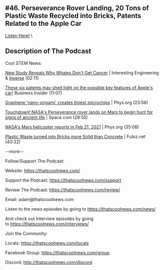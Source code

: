 #46. Perseverance Rover Landing, 20 Tons of Plastic Waste Recycled into Bricks, Patents Related to the Apple Car
---
[Listen Here!](https://thatscoolnews.podbean.com/e/46-perseverance-rover-landing-20-tons-of-plastic-waste-recycled-into-bricks-patents-related-to-the-apple-car/) \
## Description of The Podcast
Cool STEM News:
<p><a href='https://interestingengineering.com/new-study-reveals-why-whales-dont-get-cancer'>New Study Reveals Why Whales Don't Get Cancer</a> | Interesting Engineering & <a href='https://www.inverse.com/science/why-dont-whales-get-cancer-study'>Inverse</a> (02:11)</p>

<p><a href='https://www.businessinsider.com/six-apple-patents-may-shed-light-on-vehicle-key-features-2021-1'>These six patents may shed light on the possible key features of Apple's car</a>| Business Insider (11:07)</p>

<p><a href='https://phys.org/news/2021-02-graphene-nano-origami-tiniest-microchips.html'>Graphene 'nano-origami' creates tiniest microchips</a> | Phys.org (23:56)</p>

<p><a href='https://www.space.com/perseverance-mars-rover-landing-success'>Touchdown! NASA's Perseverance rover lands on Mars to begin hunt for signs of ancient life</a> | Space.com (29:55)</p>

<p><a href='https://phys.org/news/2021-02-nasa-mars-helicopter.html'>NASA's Mars helicopter reports in Feb 21, 2021</a> | Phys.org (35:06)</p>

<p><a href='http://www.fubiz.net/en/2021/02/15/plastic-waste-turned-into-bricks-more-solid-than-concrete-2/'>Plastic Waste turned into Bricks more Solid than Concrete</a> | Fubiz.net (40:32)</p>

<p>--more--</p>

Follow/Support The Podcast:
<p>Website: <a href='https://thatscoolnews.com/'>https://thatscoolnews.com/</a></p>

<p>Support the Podcast: <a href='https://thatscoolnews.com/support'>https://thatscoolnews.com/support</a></p>

<p>Review The Podcast: <a href='https://thatscoolnews.com/review/'>https://thatscoolnews.com/review/</a></p>

<p>Email: adam@thatscoolnews.com</p>

<p>Listen to the news episodes by going to <a href='https://thatscoolnews.com/news/'>https://thatscoolnews.com/news/</a></p>

<p>And check out Interview episodes by going to <a href='https://thatscoolnews.com/interviews/'>https://thatscoolnews.com/interviews/</a></p>

Join the Community:
<p>Locals: <a href='https://thatscoolnews.com/locals'>https://thatscoolnews.com/locals</a></p>

<p>Facebook Group: <a href='https://thatscoolnews.com/group'>https://thatscoolnews.com/group </a></p>

<p>Discord: <a href='http://thatscoolnews.com/discord'>http://thatscoolnews.com/discord</a></p>
